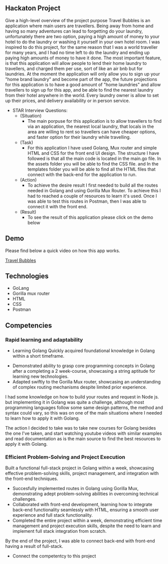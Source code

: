 ## Hackaton Project
Give a high-level overview of the project purpose
Travel Bubbles is an application where main users are travellers. Being away from home and having so many adventures can lead to forgetting do your laundry, unfortunately there are two option, paying a high amount of money to your hotel to do the laundry or washing it yourself in your own hotel room. 
I was inspired to do this project, for the same reason that I was a world traveller for many years, and I had no time left to do the laundry and ending up paying high amounts of money to have it done.
The most important feature, is that this application will allow people to lend their home laundry to travellers, and charged them per use, sort of like an air bnb but for laundries. At the moment the application will only allow you to sign up your "home brand laundry" and become part of the app, the future projections for this application is to have a good amount of "home laundries" and allow travellers to sign up for this app, and be able to find the nearest laundry from their hotel anywhere in the world. Every laundry owner is allow to set up their prices, and delivery availability or in person service.

- STAR Interview Questions:
    - (Situation) 
        * The main porpuse for this application is to allow travellers to find via an application, the nearest local laundry, that locals in the area are willing to rent so travellers can have cheaper options, and faster option for their laundry while travelling.
    - (Task) 
         * For this application I have used Golang, Mux router and simple HTML and CSS for the front end UI design. The structure I have followed is that all the main code is located in the main.go file. 
            In the assets folder you will be able to find the CSS file. and In the templates folder you will be able to find all the HTML files that connect with the back-end for the application to run.
    - (Action) 
        * To achieve the desire result I first needed to build all the routes needed in Golang and using Gorilla Mux Router. To achieve this I had to reached a couple of resources to learn it's used. Once I was able to test this routes in Postman, then I was able to connect it with the front end.
    - (Result) 
         * To see the result of this application please click on the demo below

## Demo
Please find below a quick video on how this app works. 


[Travel Bubbles](https://www.youtube.com/watch?v=PTfLnhe1lV4)

## Technologies
- GoLang
- Gorilla mux router
- HTML
- CSS
- Postman


## Competencies
### Rapid learning and adaptability
- Learning Golang
Quickly acquired foundational knowledge in Golang within a short timeframe.
* Demonstrated ability to grasp core programming concepts in Golang after a completing a 2 week-course, showcasing a string aptitude for learning new technologies.
* Adapted swiftly to the Gorilla Mux router, showcasing an understanding of complex routing mechanisms despite limited prior experience.

I had some knowledge on how to build your routes and request in Node js. but implementing it in Golang was quite a challenge, although most programming languages follow some same design patterns, the method and syntax could vary, so this was on one of the main situations where I needed to learn how to apply it with Golang.

The action I decided to take was to take new courses for Golang besides the one I've taken, and start watching youtube videos with similar examples and read documentation as is the main source to find the best resources to apply it with Golang.
 


### Efficient Problem-Solving and Project Execution
Built a functional full-stack project in Golang within a week, showcasing effective problem-solving skills, project management, and integration with the front-end techniques.
* Succesfully implemented routes in Golang using Gorilla Mux, demonstrating adept problem-solving abilities in overcoming technical challenges.
* Collaborated with front-end development, learning how to integrate back-end functionality seamlessly with HTML, ensuring a smooth user experience and full stack functionality.
* Completed the entire project within a week, demonstrating efficient time management and project execution skills, despite the need to learn and implement full stack integration from scratch.
 
 By the end of the project, I was able to connect back-end with front-end having a result of full-stack.
- Connect the competentcy to this project